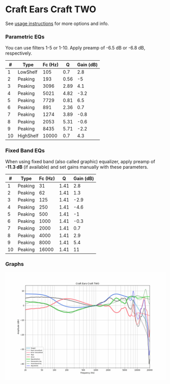 # Craft Ears Craft TWO
See [usage instructions](https://github.com/jaakkopasanen/AutoEq#usage) for more options and info.

### Parametric EQs
You can use filters 1-5 or 1-10. Apply preamp of -6.5 dB or -6.8 dB, respectively.

|   # | Type      |   Fc (Hz) |    Q |   Gain (dB) |
|-----|-----------|-----------|------|-------------|
|   1 | LowShelf  |       105 | 0.7  |         2.8 |
|   2 | Peaking   |       193 | 0.56 |        -5   |
|   3 | Peaking   |      3096 | 2.89 |         4.1 |
|   4 | Peaking   |      5021 | 4.82 |        -3.2 |
|   5 | Peaking   |      7729 | 0.81 |         6.5 |
|   6 | Peaking   |       891 | 2.36 |         0.7 |
|   7 | Peaking   |      1274 | 3.89 |        -0.8 |
|   8 | Peaking   |      2053 | 5.31 |        -0.6 |
|   9 | Peaking   |      8435 | 5.71 |        -2.2 |
|  10 | HighShelf |     10000 | 0.7  |         4.3 |

### Fixed Band EQs
When using fixed band (also called graphic) equalizer, apply preamp of **-11.3 dB** (if available) and set gains manually with these parameters.

|   # | Type    |   Fc (Hz) |    Q |   Gain (dB) |
|-----|---------|-----------|------|-------------|
|   1 | Peaking |        31 | 1.41 |         2.8 |
|   2 | Peaking |        62 | 1.41 |         1.3 |
|   3 | Peaking |       125 | 1.41 |        -2.9 |
|   4 | Peaking |       250 | 1.41 |        -4.6 |
|   5 | Peaking |       500 | 1.41 |        -1   |
|   6 | Peaking |      1000 | 1.41 |        -0.3 |
|   7 | Peaking |      2000 | 1.41 |         0.7 |
|   8 | Peaking |      4000 | 1.41 |         2.9 |
|   9 | Peaking |      8000 | 1.41 |         5.4 |
|  10 | Peaking |     16000 | 1.41 |        11   |

### Graphs
![](./Craft%20Ears%20Craft%20TWO.png)
